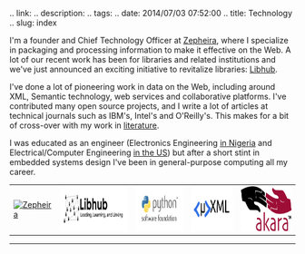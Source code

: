 .. link: 
.. description: 
.. tags: 
.. date: 2014/07/03 07:52:00
.. title: Technology
.. slug: index

I'm a founder and Chief Technology Officer at [Zepheira](http://zepheira.com/), where I specialize in packaging and processing information to make it effective on the Web. A lot of our recent work has been for libraries and related institutions and we've just announced an exciting initiative to revitalize libraries: [Libhub](http://libhub.org).

I've done a lot of pioneering work in data on the Web, including around XML, Semantic technology, web services and collaborative platforms. I've contributed many open source projects, and I write a lot of articles at technical journals such as IBM's, Intel's and O'Reilly's. This makes for a bit of cross-over with my work in [literature](/lit).

I was educated as an engineer (Electronics Engineering [in Nigeria](http://www.unn.edu.ng/) and Electrical/Computer Engineering [in the US](http://www.msoe.edu)) but after a short stint in embedded systems design I've been in general-purpose computing all my career.

<!-- >## Technology projects include -->

<table>
    <tr>
        <td><a href="http://zepheira.com/"><img src="http://purl.org/docs/images/zepheiralogo.png" title="Zepheira" style="height: 80px;"></a></td>
        <td><a href="http://libhub.org/"><img src="/img/libhub-logo.png" title="Libhub" style="height: 80px;"></a></td>
        <td><a href="http://python.org/"><img src="/img/psf.jpg" title="Python Software Foundation" style="height: 80px;"></a></td>
        <td><a href="http://www.w3.org/community/microxml/"><img src="/img/microxml-logo.png" title="MicroXML" style="height: 80px;"></a></td>
        <td><a href="http://akara.info/"><img src="/img/akara.png" title="Akara" style="height: 80px;"></a></td>
    </tr>
</table>

---

<!--         <td><a href=""><img src="" title=""></a></td>
 -->
